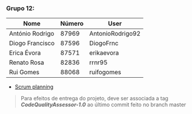 ### Grupo 12:
Nome|Número|User
----|------|----
António Rodrigo|87969|AntonioRodrigo92
Diogo Francisco|87596|DiogoFrnc
Erica Évora|87571|erikaevora
Renato Rosa|82836|rrnr95
Rui Gomes|88068|ruifogomes

- [Scrum planning](https://trello.com/dozeteam/home)

> Para efeitos de entrega do projeto, deve ser associada a tag **_CodeQualityAssessor-1.0_** ao último commit feito no
branch master
